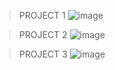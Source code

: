 > PROJECT 1
![image](https://github.com/A-Wahab-Aamir/JS_7/assets/83786802/b2790ce4-d6fb-42ff-9368-71a9ec0ef616)

> PROJECT 2
![image](https://github.com/A-Wahab-Aamir/JS_7/assets/83786802/f457f94f-8ecc-4970-b830-84d3a6b87966)

> PROJECT 3
![image](https://github.com/A-Wahab-Aamir/JS_7/assets/83786802/3dd199dd-b886-438c-bc85-81096ee6201b)
